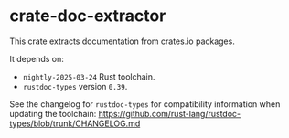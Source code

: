 # crate-doc-extractor

This crate extracts documentation from crates.io packages.

It depends on:
- `nightly-2025-03-24` Rust toolchain.
- `rustdoc-types` version `0.39`.

See the changelog for `rustdoc-types` for compatibility information when updating the toolchain:
<https://github.com/rust-lang/rustdoc-types/blob/trunk/CHANGELOG.md>